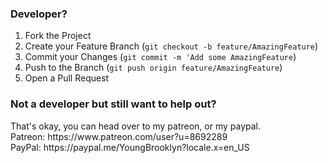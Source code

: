 ### Developer?
1. Fork the Project
2. Create your Feature Branch (`git checkout -b feature/AmazingFeature`)
3. Commit your Changes (`git commit -m 'Add some AmazingFeature`)
4. Push to the Branch (`git push origin feature/AmazingFeature`)
5. Open a Pull Request

### Not a developer but still want to help out?
<p>
  That's okay, you can head over to my patreon, or my paypal.
  <br/>
  Patreon: https://www.patreon.com/user?u=8692289
  <br/>
  PayPal: https://paypal.me/YoungBrooklyn?locale.x=en_US
</p>
